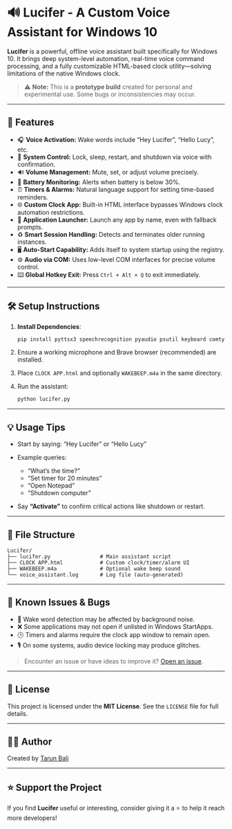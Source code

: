 # 🔊 Lucifer - A Custom Voice Assistant for Windows 10

**Lucifer** is a powerful, offline voice assistant built specifically for Windows 10. It brings deep system-level automation, real-time voice command processing, and a fully customizable HTML-based clock utility—solving limitations of the native Windows clock.

> ⚠️ **Note:** This is a **prototype build** created for personal and experimental use. Some bugs or inconsistencies may occur.

---

## 🚀 Features

* 🎧 **Voice Activation:** Wake words include “Hey Lucifer”, “Hello Lucy”, etc.
* 🔐 **System Control:** Lock, sleep, restart, and shutdown via voice with confirmation.
* 🔊 **Volume Management:** Mute, set, or adjust volume precisely.
* 🔋 **Battery Monitoring:** Alerts when battery is below 30%.
* ⏰ **Timers & Alarms:** Natural language support for setting time-based reminders.
* 🌐 **Custom Clock App:** Built-in HTML interface bypasses Windows clock automation restrictions.
* 📂 **Application Launcher:** Launch any app by name, even with fallback prompts.
* ♻️ **Smart Session Handling:** Detects and terminates older running instances.
* 🖥️ **Auto-Start Capability:** Adds itself to system startup using the registry.
* ⚙️ **Audio via COM:** Uses low-level COM interfaces for precise volume control.
* ⌨️ **Global Hotkey Exit:** Press `Ctrl + Alt + Q` to exit immediately.

---

## 🛠️ Setup Instructions

1. **Install Dependencies**:

   ```bash
   pip install pyttsx3 speechrecognition pyaudio psutil keyboard comtypes python-dateutil
   ```
2. Ensure a working microphone and Brave browser (recommended) are installed.
3. Place `CLOCK APP.html` and optionally `WAKEBEEP.m4a` in the same directory.
4. Run the assistant:

   ```bash
   python lucifer.py
   ```

---

## 💡 Usage Tips

* Start by saying: “Hey Lucifer” or “Hello Lucy”
* Example queries:

  * “What’s the time?”
  * “Set timer for 20 minutes”
  * “Open Notepad”
  * “Shutdown computer”
* Say **“Activate”** to confirm critical actions like shutdown or restart.

---

## 📁 File Structure

```
Lucifer/
├── lucifer.py                # Main assistant script
├── CLOCK APP.html            # Custom clock/timer/alarm UI
├── WAKEBEEP.m4a              # Optional wake beep sound
└── voice_assistant.log       # Log file (auto-generated)
```

---

## 🐞 Known Issues & Bugs

* 🔄 Wake word detection may be affected by background noise.
* ❌ Some applications may not open if unlisted in Windows StartApps.
* 🕒 Timers and alarms require the clock app window to remain open.
* 🎙️ On some systems, audio device locking may produce glitches.

> Encounter an issue or have ideas to improve it? [Open an issue](https://github.com/your-repo/issues).

---

## 📄 License

This project is licensed under the **MIT License**. See the `LICENSE` file for full details.

---

## 👨‍💻 Author

Created by [Tarun Bali](https://www.linkedin.com/in/tarun-bali/)

---

## ⭐️ Support the Project

If you find **Lucifer** useful or interesting, consider giving it a ⭐️ to help it reach more developers!
